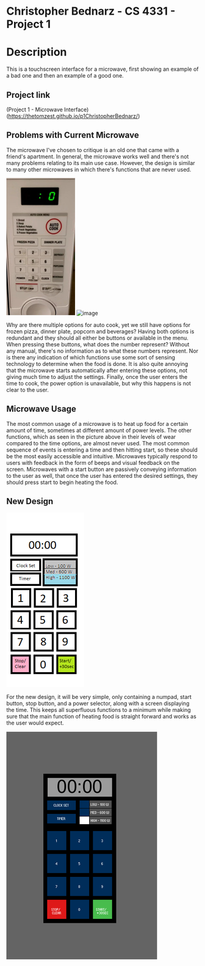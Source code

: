 # Christopher Bednarz - CS 4331 - Project 1

# Description

This is a touchscreen interface for a microwave, first showing an example of a bad one and then an example of a good one.

## Project link
(Project 1 - Microwave Interface) (https://thetomzest.github.io/p1ChristopherBednarz/)

## Problems with Current Microwave
The microwave I've chosen to critique is an old one that came with a friend's apartment. In general, the microwave works well and there's not many problems relating to its main use case. However, the design is similar to many other microwaves in which there's functions that are never used.

![image](badinterface.jpg)
![image](badinterface.gif)

Why are there multiple options for auto cook, yet we still have options for frozen pizza, dinner plate, popcorn and beverages? Having both options is redundant and they should all either be buttons or available in the menu. When pressing these buttons, what does the number represent? Without any manual, there's no information as to what these numbers represent. Nor is there any indication of which functions use some sort of sensing technology to determine when the food is done. It is also quite annoying that the microwave starts automatically after entering these options, not giving much time to adjust the settings. Finally, once the user enters the time to cook, the power option is unavailable, but why this happens is not clear to the user.

## Microwave Usage

The most common usage of a microwave is to heat up food for a certain amount of time, sometimes at different amount of power levels. The other functions, which as seen in the picture above in their levels of wear compared to the time options, are almost never used. The most common sequence of events is entering a time and then hitting start, so these should be the most easily accessible and intuitive. Microwaves typically respond to users with feedback in the form of beeps and visual feedback on the screen. Microwaves with a start button are passively conveying information to the user as well, that once the user has entered the desired settings, they should press start to begin heating the food.

## New Design

![image](sketchinterface.jpg)

For the new design, it will be very simple, only containing a numpad, start button, stop button, and a power selector, along with a screen displaying the time. This keeps all superfluous functions to a minimum while making sure that the main function of heating food is straight forward and works as the user would expect.

![image](newinterface.gif)
